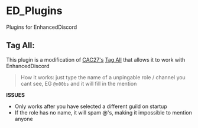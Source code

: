 # ED_Plugins
Plugins for EnhancedDiscord

## Tag All:
This plugin is a modification of [CAC27's](https://github.com/CAC27/) [Tag All](https://github.com/CAC27/Discord-Hax/blob/master/TagAll/) that allows it to work with EnhancedDiscord
>How it works: just type the name of a unpingable role / channel you cant see, EG `@n00bs` and it will fill in the mention

**ISSUES**

- Only works after you have selected a different guild on startup
- If the role has no name, it will spam @'s, making it impossible to mention anyone
